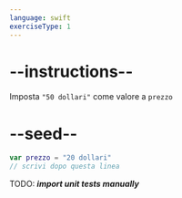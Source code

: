 ```yaml
---
language: swift
exerciseType: 1
---
```


# --instructions--

Imposta `"50 dollari"` come valore a `prezzo`

# --seed--

```swift
var prezzo = "20 dollari"
// scrivi dopo questa linea
```

TODO: ___import unit tests manually___
